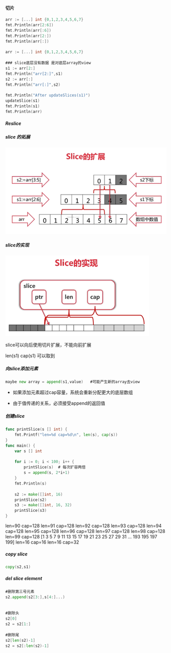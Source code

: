 #### 切片

````go
arr := [...] int {0,1,2,3,4,5,6,7}
fmt.Println(arr[2:6])
fmt.Println(arr[:6])
fmt.Println(arr[2:])
fmt.Println(arr[:])

arr := [...] int {0,1,2,3,4,5,6,7}
	
### slice底层没有数据 是对底层array的view 
s1 := arr[2:]
fmt.Println("arr[2:]",s1)
s2 := arr[:]
fmt.Println("arr[:]",s2)

fmt.Println("After updateSlices(s1)")
updateSlice(s1)
fmt.Println(s1)
fmt.Println(arr)
````



##### Reslice



##### slice 的拓展
![1546955566617](assets/1546955566617.png)

 

##### slice的实现
![1546955642445](assets/1546955642445.png)



slice可以向后使用切片扩展，不能向前扩展

len(s1)   cap(s1) 可以取到



##### 向slice添加元素

````go
maybe new array = append(s1,value)   #可能产生新的array去view
````

- 如果添加元素超过cap容量，系统会重新分配更大的底层数组

- 由于值传递的关系，必须接受append的返回值


##### 创建slice

```go
func printSlice(s [] int) {
	fmt.Printf("len=%d cap=%d\n", len(s), cap(s))
}
func main() {
	var s [] int

	for i := 0; i < 100; i++ {
		printSlice(s)  # 每次扩容两倍
		s = append(s, 2*i+1)
	}
	fmt.Println(s)

	s2 := make([]int, 16)
	printSlice(s2)
	s3 := make([]int, 16, 32)
	printSlice(s3)
}

```

len=90 cap=128
len=91 cap=128
len=92 cap=128
len=93 cap=128
len=94 cap=128
len=95 cap=128
len=96 cap=128
len=97 cap=128
len=98 cap=128
len=99 cap=128
[1 3 5 7 9 11 13 15 17 19 21 23 25 27 29 31 ...  193 195 197 199]
len=16 cap=16
len=16 cap=32



##### copy slice

```go
copy(s2,s1)
```



 ##### del slice element

```go
#删除第三号元素
s2.append(s2[3:],s[4:]...)


#删除头
s2[0]
s2 = s2[1:]

#删除尾
s2[len(s2)-1]
s2 = s2[:len(s2)-1]

```

